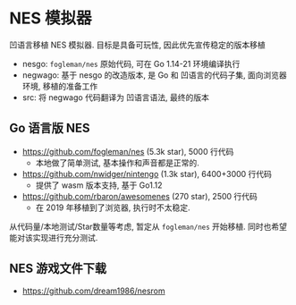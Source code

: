 # NES 模拟器

凹语言移植 NES 模拟器. 目标是具备可玩性, 因此优先宣传稳定的版本移植

- nesgo: `fogleman/nes` 原始代码, 可在 Go 1.14-21 环境编译执行
- negwago: 基于 nesgo 的改造版本, 是 Go 和 凹语言的代码子集, 面向浏览器环境, 移植的准备工作
- src: 将 negwago 代码翻译为 凹语言语法, 最终的版本

## Go 语言版 NES

- https://github.com/fogleman/nes (5.3k star), 5000 行代码
  - 本地做了简单测试, 基本操作和声音都是正常的.
- https://github.com/nwidger/nintengo (1.3k star), 6400+3000 行代码
  - 提供了 wasm 版本支持, 基于 Go1.12
- https://github.com/rbaron/awesomenes (270 star), 2500 行代码
  - 在 2019 年移植到了浏览器, 执行时不太稳定.

从代码量/本地测试/Star数量等考虑, 暂定从 `fogleman/nes` 开始移植. 同时也希望能对该实现进行充分测试.

## NES 游戏文件下载

- https://github.com/dream1986/nesrom

